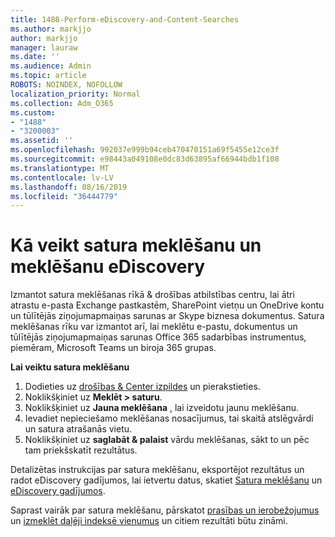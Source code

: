 ```yaml
---
title: 1488-Perform-eDiscovery-and-Content-Searches
ms.author: markjjo
author: markjjo
manager: lauraw
ms.date: ''
ms.audience: Admin
ms.topic: article
ROBOTS: NOINDEX, NOFOLLOW
localization_priority: Normal
ms.collection: Adm_O365
ms.custom:
- "1488"
- "3200003"
ms.assetid: ''
ms.openlocfilehash: 992037e999b94ceb470470151a69f5455e12ce3f
ms.sourcegitcommit: e98443a049108e0dc83d63895af66944bdb1f108
ms.translationtype: MT
ms.contentlocale: lv-LV
ms.lasthandoff: 08/16/2019
ms.locfileid: "36444779"
---
```

# <a name="how-to-perform-content-searches-and-ediscovery-searches"></a>Kā veikt satura meklēšanu un meklēšanu eDiscovery

Izmantot satura meklēšanas rīkā & drošības atbilstības centru, lai ātri atrastu e-pasta Exchange pastkastēm, SharePoint vietņu un OneDrive kontu un tūlītējās ziņojumapmaiņas sarunas ar Skype biznesa dokumentus. Satura meklēšanas rīku var izmantot arī, lai meklētu e-pastu, dokumentus un tūlītējās ziņojumapmaiņas sarunas Office 365 sadarbības instrumentus, piemēram, Microsoft Teams un biroja 365 grupas.

**Lai veiktu satura meklēšanu**

1. Dodieties uz [drošības & Center izpildes](https://protection.office.com) un pierakstieties.
2. Noklikšķiniet uz **Meklēt > saturu**.
3. Noklikšķiniet uz **Jauna meklēšana** , lai izveidotu jaunu meklēšanu.
4. Ievadiet nepieciešamo meklēšanas nosacījumus, tai skaitā atslēgvārdi un satura atrašanās vietu.  
5. Noklikšķiniet uz **saglabāt & palaist** vārdu meklēšanas, sākt to un pēc tam priekšskatīt rezultātus.

Detalizētas instrukcijas par satura meklēšanu, eksportējot rezultātus un radot eDiscovery gadījumos, lai ietvertu datus, skatiet [Satura meklēšanu](https://docs.microsoft.com/en-us/office365/securitycompliance/content-search) un [eDiscovery gadījumos](https://docs.microsoft.com/en-us/office365/securitycompliance/ediscovery-cases).

Saprast vairāk par satura meklēšanu, pārskatot [prasības un ierobežojumus](https://docs.microsoft.com/en-us/office365/securitycompliance/limits-for-content-search) un [izmeklēt daļēji indeksē vienumus](https://docs.microsoft.com/en-us/office365/securitycompliance/investigating-partially-indexed-items-in-ediscovery) un citiem rezultāti būtu zināmi.